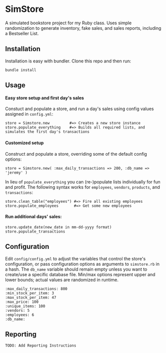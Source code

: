 # SimStore
A simulated bookstore project for my Ruby class. Uses simple randomization to generate inventory, fake sales, and sales reports, including a Bestseller List.

## Installation
Installation is easy with bundler. Clone this repo and then run:
```
bundle install
```

## Usage
#### Easy store setup and first day's sales
Constuct and populate a store, and run a day's sales using config values assigned in `config.yml`:
```
store = Simstore.new         #=> Creates a new store instance
store.populate_everything    #=> Builds all required lists, and simulates the first day's transactions
```
#### Customized setup
Construct and populate a store, overriding some of the default config options:
```
store = Simstore.new( :max_daily_transactions => 200, :db_name => 'jeremy' )
```
In lieu of `populate_everything` you can (re-)populate lists individually for fun and profit. The following syntax works for `employees`, `vendors`, `products`, and `transactions`:
```
store.clean_table("employees") #=> Fire all existing employees
store.populate_employees       #=> Get some new employees
```
#### Run additional days' sales:
```
store.update_date(new_date in mm-dd-yyyy format)
store.populate_transactions
```

## Configuration
Edit `config/config.yml` to adjust the variables that control the store's configuration, or pass configuration options as arguments to `simstore.rb` in a hash. The `db_name` variable should remain empty unless you want to create/use a specific database file. Min/max options represent upper and lower bounds; actual values are randomized in runtime.
```
:max_daily_transactions: 800
:min_stock_per_item: 3
:max_stock_per_item: 47
:max_price: 100
:unique_items: 100
:vendors: 5
:employees: 6
:db_name:
```

## Reporting
```
TODO: Add Reporting Instructions
```
